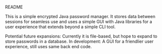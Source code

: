 README

This is a simple encrypted Java password manager.
It stores data between sessions for seamless use and uses a simple GUI with Java libraries for a user experience that extends beyond a simple CLI tool.

Potential future expansions:
Currently it is file-based, but hope to expand to store passwords in a database.
In development: A GUI for a friendlier user experience, still uses same back end code.
